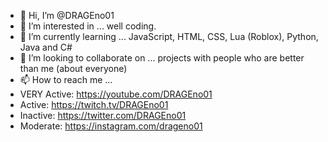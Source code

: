 - 👋 Hi, I’m @DRAGEno01
- 👀 I’m interested in ... well coding.
- 🌱 I’m currently learning ... JavaScript, HTML, CSS, Lua (Roblox), Python, Java and C#
- 💞️ I’m looking to collaborate on ... projects with people who are better than me (about everyone)
- 📫 How to reach me ... 
- VERY Active: https://youtube.com/DRAGEno01
- Active: https://twitch.tv/DRAGEno01
- Inactive: https://twitter.com/DRAGEno01
- Moderate: https://instagram.com/drageno01

<!---
DRAGEno01/DRAGEno01 is a ✨ special ✨ repository because its `README.md` (this file) appears on your GitHub profile.
You can click the Preview link to take a look at your changes.
--->
